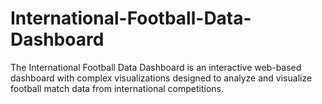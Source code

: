 # International-Football-Data-Dashboard
The International Football Data Dashboard is an interactive web-based dashboard with complex visualizations designed to analyze and visualize football match data from international competitions.
